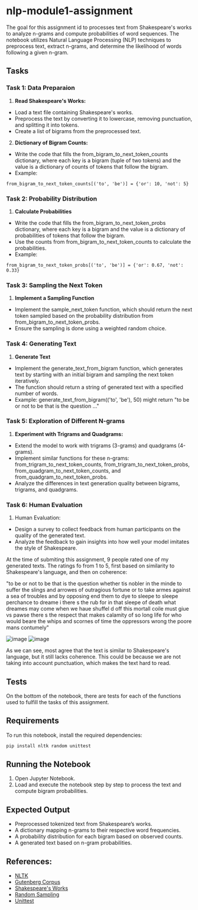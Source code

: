 # nlp-module1-assignment
The goal for this assignment id to processes text from Shakespeare's works to analyze n-grams and compute probabilities of word sequences. The notebook utilizes Natural Language Processing (NLP) techniques to preprocess text, extract n-grams, and determine the likelihood of words following a given n-gram.

## Tasks

### Task 1: Data Preparaion
1. **Read Shakespeare's Works:**
- Load a text file containing Shakespeare's works.
- Preprocess the text by converting it to lowercase, removing punctuation, and splitting it into tokens.
- Create a list of bigrams from the preprocessed text.

2. **Dictionary of Bigram Counts:**
- Write the code that fills the from_bigram_to_next_token_counts dictionary, where each key is a bigram (tuple of two tokens) and the value is a dictionary of counts of tokens that follow the bigram.
- Example: 
```
from_bigram_to_next_token_counts[('to', 'be')] = {'or': 10, 'not': 5}
```

### Task 2: Probability Distribution
1. **Calculate Probabilities**
- Write the code that fills the from_bigram_to_next_token_probs dictionary, where each key is a bigram and the value is a dictionary of probabilities of tokens that follow the bigram.
- Use the counts from from_bigram_to_next_token_counts to calculate the probabilities.
- Example: 
```
from_bigram_to_next_token_probs[('to', 'be')] = {'or': 0.67, 'not': 0.33}
```

### Task 3: Sampling the Next Token
1. **Implement a Sampling Function**
- Implement the sample_next_token function, which should return the next token sampled based on the probability distribution from from_bigram_to_next_token_probs.
- Ensure the sampling is done using a weighted random choice.

### Task 4: Generating Text
1. **Generate Text**
- Implement the generate_text_from_bigram function, which generates text by starting with an initial bigram and sampling the next token iteratively.
- The function should return a string of generated text with a specified number of words.
- Example: generate_text_from_bigram(('to', 'be'), 50) might return "to be or not to be that is the question ..."

### Task 5: Exploration of Different N-grams
1. **Experiment with Trigrams and Quadgrams:**
- Extend the model to work with trigrams (3-grams) and quadgrams (4-grams).
- Implement similar functions for these n-grams: from_trigram_to_next_token_counts, from_trigram_to_next_token_probs, from_quadgram_to_next_token_counts, and from_quadgram_to_next_token_probs.
- Analyze the differences in text generation quality between bigrams, trigrams, and quadgrams.

### Task 6: Human Evaluation
1. Human Evaluation:
- Design a survey to collect feedback from human participants on the quality of the generated text.
- Analyze the feedback to gain insights into how well your model imitates the style of Shakespeare.

At the time of submiting this assignment, 9 people rated one of my generated texts. The ratings fo from 1 to 5, first based on similarity to Shakespeare's language, and then on coherence:

"to be or not to be that is the question whether tis nobler in the minde to suffer the slings and arrowes of outragious fortune or to take armes against a sea of troubles and by opposing end them to dye to sleepe to sleepe perchance to dreame i there s the rub for in that sleepe of death what dreames may come when we haue shuffel d off this mortall coile must giue vs pawse there s the respect that makes calamity of so long life for who would beare the whips and scornes of time the oppressors wrong the poore mans contumely"

![image](https://github.com/user-attachments/assets/9c15570b-c8b9-4e0b-9788-83496a8f6be1)
![image](https://github.com/user-attachments/assets/a381eb16-eeda-4cb5-b125-228e2ee04a7f)

As we can see, most agree that the text is similar to Shakespeare's language, but it still lacks coherence. This could be because we are not taking into account punctuation, which makes the text hard to read.

## Tests
On the bottom of the notebook, there are tests for each of the functions used to fulfill the tasks of this assignment.

## Requirements
To run this notebook, install the required dependencies:
```bash
pip install nltk random unittest
```

## Running the Notebook
1. Open Jupyter Notebook.
2. Load and execute the notebook step by step to process the text and compute bigram probabilities.

## Expected Output
- Preprocessed tokenized text from Shakespeare’s works.
- A dictionary mapping n-grams to their respective word frequencies.
- A probability distribution for each bigram based on observed counts.
- A generated text based on n-gram probabilities.

## References:
- [NLTK](https://www.nltk.org/)
- [Gutenberg Corpus](https://www.nltk.org/book/ch02.html)
- [Shakespeare's Works](https://www.gutenberg.org/ebooks/100)
- [Random Sampling](https://docs.python.org/3/library/random.html)
- [Unittest](https://docs.python.org/3/library/unittest.html)

